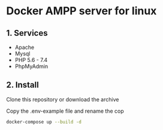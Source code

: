 # Docker AMPP server for linux

## 1. Services
<ul>
    <li>Apache</li>
    <li>Mysql</li>
    <li>PHP 5.6 - 7.4</li>
    <li>PhpMyAdmin</li>
</ul>

## 2. Install
Clone this repository or download the archive

Copy the .env-example file and rename the cop

```bash
docker-compose up --build -d
```